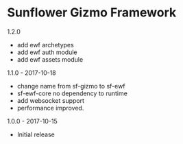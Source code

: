 Sunflower Gizmo Framework
======================================
1.2.0 

  - add ewf archetypes
  - add ewf auth module
  - add ewf assets module
 
1.1.0 - 2017-10-18

  - change name from sf-gizmo to sf-ewf
  - sf-ewf-core no dependency to runtime
  - add websocket support
  - performance improved.
  
1.0.0 - 2017-10-15

 - Initial release
